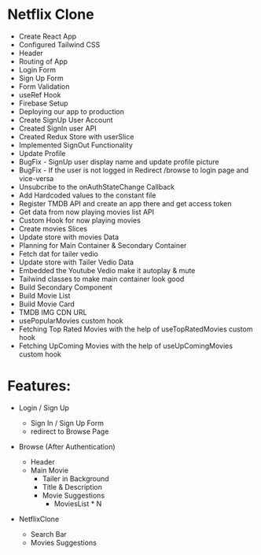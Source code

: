 # Netflix Clone 

- Create React App
- Configured Tailwind CSS
- Header
- Routing of App
- Login Form
- Sign Up Form
- Form Validation
- useRef Hook 
- Firebase Setup
- Deploying our app to production
- Create SignUp User Account
- Created SignIn user API
- Created Redux Store with userSlice
- Implemented SignOut Functionality
- Update Profile
- BugFix - SignUp user display name and update profile picture
- BugFix - If the user is not logged in Redirect /browse to login page and vice-versa
- Unsubcribe to the onAuthStateChange Callback
- Add Hardcoded values to the constant file
- Register TMDB API and create an app there and get access token
- Get data from now playing movies list API
- Custom Hook for now playing movies
- Create movies Slices
- Update store with movies Data
- Planning for Main Container & Secondary Container
- Fetch dat for tailer vedio
- Update store with Tailer Vedio Data
- Embedded the Youtube Vedio make it autoplay & mute
- Tailwind classes to make main container look good
- Build Secondary Component
- Build Movie List
- Build Movie Card
- TMDB IMG CDN URL
- usePopularMovies custom hook
- Fetching Top Rated Movies with the help of useTopRatedMovies custom hook
- Fetching UpComing Movies with the help of useUpComingMovies custom hook

# Features:
- Login / Sign Up 
  - Sign In / Sign Up Form
  - redirect to Browse Page
- Browse (After Authentication)
  - Header
  - Main Movie
     - Tailer in Background
     - Title & Description
     - Movie Suggestions
       - MoviesList * N

- NetflixClone
  - Search Bar 
  - Movies Suggestions       
